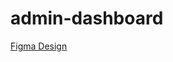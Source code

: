 # admin-dashboard

<a href="https://www.figma.com/file/4y163cMmH9Pzqm6fZpeE0c/Web-Admin-Dashboard---Free-2022-(Community)?node-id=1%3A197">Figma Design</a>
